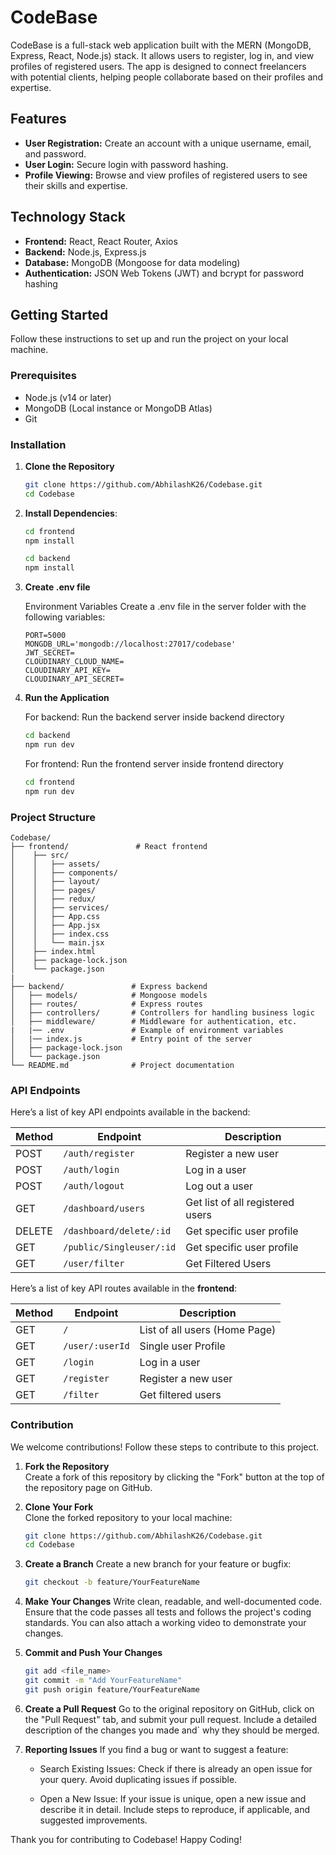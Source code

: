 # CodeBase

CodeBase is a full-stack web application built with the MERN (MongoDB, Express, React, Node.js) stack. It allows users to register, log in, and view profiles of registered users. The app is designed to connect freelancers with potential clients, helping people collaborate based on their profiles and expertise.

## Features

- **User Registration:** Create an account with a unique username, email, and password.
- **User Login:** Secure login with password hashing.
- **Profile Viewing:** Browse and view profiles of registered users to see their skills and expertise.

## Technology Stack

- **Frontend:** React, React Router, Axios
- **Backend:** Node.js, Express.js
- **Database:** MongoDB (Mongoose for data modeling)
- **Authentication:** JSON Web Tokens (JWT) and bcrypt for password hashing
  
## Getting Started

Follow these instructions to set up and run the project on your local machine.

### Prerequisites

- Node.js (v14 or later)
- MongoDB (Local instance or MongoDB Atlas)
- Git

### Installation

1. **Clone the Repository**
   ```bash
   git clone https://github.com/AbhilashK26/Codebase.git
   cd Codebase
   ```

2. **Install Dependencies**:

    ```bash
    cd frontend
    npm install

    cd backend
    npm install
    ```
    
3. **Create .env file**
   
   Environment Variables Create a .env file in the server folder with the following variables:

    ```plaintext
    PORT=5000
    MONGDB_URL='mongodb://localhost:27017/codebase'
    JWT_SECRET=
    CLOUDINARY_CLOUD_NAME=
    CLOUDINARY_API_KEY=
    CLOUDINARY_API_SECRET=
    ```

1. **Run the Application**
    
    For backend: Run the backend server inside backend directory
    ```bash
    cd backend
    npm run dev
    ```

    For frontend: Run the frontend server inside frontend directory
    ```bash
    cd frontend
    npm run dev
    ```

### Project Structure

    Codebase/
    ├── frontend/               # React frontend
    │    ├── src/
    │    │   ├── assets/
    │    │   ├── components/
    │    │   ├── layout/
    │    │   ├── pages/
    │    │   ├── redux/
    │    │   ├── services/
    │    │   ├── App.css
    │    │   ├── App.jsx
    │    │   ├── index.css
    │    │   └── main.jsx
    │    ├── index.html
    │    ├── package-lock.json
    │    └── package.json
    |
    ├── backend/               # Express backend
    │   ├── models/            # Mongoose models
    │   ├── routes/            # Express routes
    │   ├── controllers/       # Controllers for handling business logic
    │   ├── middleware/        # Middleware for authentication, etc.
    |   |── .env               # Example of environment variables
    │   |── index.js           # Entry point of the server
    │   ├── package-lock.json
    │   └── package.json
    └── README.md              # Project documentation
    

### API Endpoints

Here’s a list of key API endpoints available in the backend:

| Method | Endpoint              | Description                           |
|--------|------------------------|--------------------------------------|
| POST   | `/auth/register`          | Register a new user               |
| POST   | `/auth/login`             | Log in a user                     |
| POST   | `/auth/logout`            | Log out a user                    |
| GET    | `/dashboard/users`        | Get list of all registered users  |
| DELETE | `/dashboard/delete/:id`   | Get specific user profile         |
| GET    | `/public/Singleuser/:id`  | Get specific user profile         |
| GET    | `/user/filter`            | Get Filtered Users                |

Here’s a list of key API routes available in the **frontend**:

| Method | Endpoint               | Description                          |
|--------|------------------------|--------------------------------------|
| GET    | `/`                    | List of all users (Home Page)        |
| GET    | `/user/:userId`        | Single user Profile                  |
| GET    | `/login`               | Log in a user                        |
| GET    | `/register`            | Register a new user                  |
| GET    | `/filter`              | Get filtered users                   |



### Contribution

We welcome contributions! Follow these steps to contribute to this project.

1. **Fork the Repository**  
   Create a fork of this repository by clicking the "Fork" button at the top of the repository page on GitHub.

2. **Clone Your Fork**  
   Clone the forked repository to your local machine:

   ```bash
   git clone https://github.com/AbhilashK26/Codebase.git
   cd Codebase
   ```

3. **Create a Branch**
    Create a new branch for your feature or bugfix:

    ```bash
    git checkout -b feature/YourFeatureName
    ```

4. **Make Your Changes**
    Write clean, readable, and well-documented code. Ensure that the code passes all tests and follows the project's coding standards. You can also attach a working video to demonstrate your changes.

5. **Commit and Push Your Changes**

    ```bash
    git add <file_name>
    git commit -m "Add YourFeatureName"
    git push origin feature/YourFeatureName
    ```

6. **Create a Pull Request**
    Go to the original repository on GitHub, click on the "Pull Request" tab, and submit your pull request. Include a detailed description of the changes you made and` why they should be merged.

7. **Reporting Issues**
    If you find a bug or want to suggest a feature:

    - Search Existing Issues: 
    Check if there is already an open issue for your query. Avoid duplicating issues if possible.

    - Open a New Issue: 
    If your issue is unique, open a new issue and describe it in detail. Include steps to reproduce, if applicable, and suggested improvements.

Thank you for contributing to Codebase! Happy Coding!
